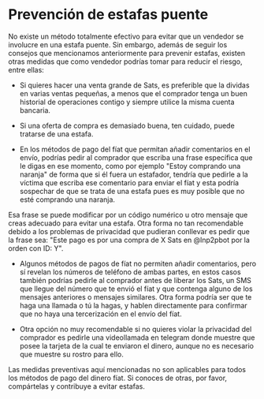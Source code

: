 # Prevención de estafas puente

No existe un método totalmente efectivo para evitar que un vendedor se involucre en una estafa puente. Sin embargo, además de seguir los consejos que mencionamos anteriormente para prevenir estafas, existen otras medidas que como vendedor podrías tomar para reducir el riesgo, entre ellas:

- Si quieres hacer una venta grande de Sats, es preferible que la dividas en varias ventas pequeñas, a menos que el comprador tenga un buen historial de operaciones contigo y siempre utilice la misma cuenta bancaria.

- Si una oferta de compra es demasiado buena, ten cuidado, puede tratarse de una estafa.

- En los métodos de pago del fíat que permitan añadir comentarios en el envío, podrías pedir al comprador que escriba una frase específica que le digas en ese momento, como por ejemplo "Estoy comprando una naranja" de forma que si él fuera un estafador, tendría que pedirle a la víctima que escriba ese comentario para enviar el fíat y esta podría sospechar de que se trata de una estafa pues es muy posible que no esté comprando una naranja.

Esa frase se puede modificar por un código numérico u otro mensaje que creas adecuado para evitar una estafa. Otra forma no tan recomendable debido a los problemas de privacidad que pudieran conllevar es pedir que la frase sea: "Este pago es por una compra de X Sats en @lnp2pbot por la orden con ID: Y". 

- Algunos métodos de pagos de fíat no permiten añadir comentarios, pero sí revelan los números de teléfono de ambas partes, en estos casos también podrías pedirle al comprador antes de liberar los Sats, un SMS que llegue del número que te envió el fíat y que contenga alguno de los mensajes anteriores o mensajes similares. Otra forma podría ser que te haga una llamada o tú la hagas, y hablen directamente para confirmar que no haya una tercerización en el envío del fíat.

- Otra opción no muy recomendable si no quieres violar la privacidad del comprador es pedirle una videollamada en telegram donde muestre que posee la tarjeta de la cual te enviaron el dinero, aunque no es necesario que muestre su rostro para ello.

Las medidas preventivas aquí mencionadas no son aplicables para todos los métodos de pago del dinero fíat. Si conoces de otras, por favor, compártelas y contribuye a evitar estafas.
